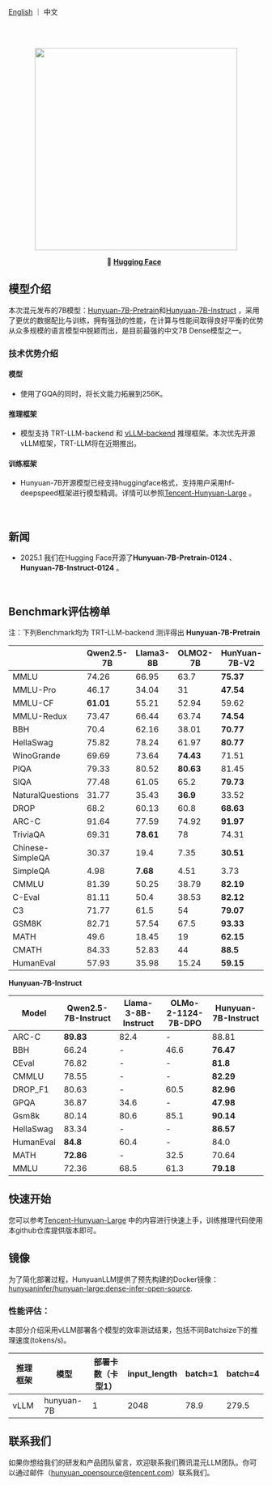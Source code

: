 <p align="left">
   <a href="README.md">English</a>  ｜ 中文</a>&nbsp
</p>
<br><br>

<p align="center">
 <img src="https://dscache.tencent-cloud.cn/upload/uploader/hunyuan-64b418fd052c033b228e04bc77bbc4b54fd7f5bc.png" width="400"/> <br>
</p><p></p>

<p align="center">
    🫣&nbsp<a href="https://huggingface.co/tencent/"><b>Hugging Face</b></a>&nbsp&nbsp

## 模型介绍

本次混元发布的7B模型：[Hunyuan-7B-Pretrain](https://huggingface.co/tencent/Hunyuan-7B-Pretrain-0124)和[Hunyuan-7B-Instruct](https://huggingface.co/tencent/Hunyuan-7B-Instruct-0124) ，采用了更优的数据配比与训练，拥有强劲的性能，在计算与性能间取得良好平衡的优势从众多规模的语言模型中脱颖而出，是目前最强的中文7B Dense模型之一。
### 技术优势介绍

#### 模型  

- 使用了GQA的同时，将长文能力拓展到256K。

#### 推理框架
- 模型支持 TRT-LLM-backend 和 [vLLM-backend](https://github.com/quinnrong94/vllm/tree/dev_hunyuan) 推理框架。本次优先开源vLLM框架，TRT-LLM将在近期推出。

#### 训练框架
- Hunyuan-7B开源模型已经支持huggingface格式，支持用户采用hf-deepspeed框架进行模型精调。详情可以参照[Tencent-Hunyuan-Large](https://github.com/Tencent/Tencent-Hunyuan-Large) 。

&nbsp;

## 新闻
* 2025.1 我们在Hugging Face开源了**Hunyuan-7B-Pretrain-0124** 、 **Hunyuan-7B-Instruct-0124** 。
<br>


## Benchmark评估榜单 

注：下列Benchmark均为 TRT-LLM-backend 测评得出
**Hunyuan-7B-Pretrain**

|                  | Qwen2.5-7B | Llama3-8B  | OLMO2-7B | HunYuan-7B-V2 |
|------------------|------------|------------|----------|---------------|
| MMLU             | 74.26      | 66.95      | 63.7     | **75.37**         |
| MMLU-Pro         | 46.17      | 34.04      | 31       | **47.54**         |
| MMLU-CF          | **61.01**      | 55.21      | 52.94    | 59.62         |
| MMLU-Redux       | 73.47      | 66.44      | 63.74    | **74.54**         |
| BBH              | 70.4       | 62.16      | 38.01    | **70.77**         |
| HellaSwag        | 75.82      | 78.24      | 61.97    | **80.77**         |
| WinoGrande       | 69.69      | 73.64      | **74.43**    | 71.51         |
| PIQA             | 79.33      | 80.52      | **80.63**    | 81.45         |
| SIQA             | 77.48      | 61.05      | 65.2     | **79.73**         |
| NaturalQuestions | 31.77      | 35.43      | **36.9**     | 33.52         |
| DROP             | 68.2       | 60.13      | 60.8     | **68.63**         |
| ARC-C            | 91.64      | 77.59      | 74.92    | **91.97**         |
| TriviaQA         | 69.31      | **78.61**      | 78       | 74.31         |
| Chinese-SimpleQA | 30.37      | 19.4       | 7.35     | **30.51**         |
| SimpleQA         | 4.98       | **7.68**       | 4.51     | 3.73          |
| CMMLU            | 81.39      | 50.25      | 38.79    | **82.19**         |
| C-Eval           | 81.11      | 50.4       | 38.53    | **82.12**         |
| C3               | 71.77      | 61.5       | 54       | **79.07**         |
| GSM8K            | 82.71      | 57.54      | 67.5     | **93.33**         |
| MATH             | 49.6       | 18.45      | 19       | **62.15**         |
| CMATH            | 84.33      | 52.83      | 44       | **88.5**          |
| HumanEval        | 57.93      | 35.98      | 15.24    | **59.15**         |




**Hunyuan-7B-Instruct**

| Model       | Qwen2.5-7B-Instruct | Llama-3-8B-Instruct | OLMo-2-1124-7B-DPO | Hunyuan-7B-Instruct | 
|-------------|---------------------|---------------------|--------------------|-------------------|
| ARC-C       | **89.83**           | 82.4                | -                  | 88.81             | 
| BBH         | 66.24               | -                   | 46.6               | **76.47**         |
| CEval       | 76.82               | -                   | -                  | **81.8**          | 
| CMMLU       | 78.55               | -                   | -                  | **82.29**         | 
| DROP_F1     | 80.63               | -                   | 60.5               | **82.96**         | 
| GPQA        | 36.87               | 34.6                | -                  | **47.98**         | 
| Gsm8k       | 80.14               | 80.6                | 85.1               | **90.14**         | 
| HellaSwag   | 83.34               | -                   | -                  | **86.57**         | 
| HumanEval   | **84.8**            | 60.4                | -                  | 84.0              | 
| MATH        | **72.86**           | -                   | 32.5               | 70.64             | 
| MMLU        | 72.36               | 68.5                | 61.3               | **79.18**         | 



## 快速开始

您可以参考[Tencent-Hunyuan-Large](https://github.com/Tencent/Tencent-Hunyuan-Large) 中的内容进行快速上手，训练推理代码使用本github仓库提供版本即可。

## 镜像

为了简化部署过程，HunyuanLLM提供了预先构建的Docker镜像：
[hunyuaninfer/hunyuan-large:dense-infer-open-source](https://hub.docker.com/layers/hunyuaninfer/hunyuan-large/dense-infer-open-source/images/sha256-3a39561d8262dac04fcb46e7860663158909720b76a28b94a54eb852524ae6a4). 

### 性能评估：

本部分介绍采用vLLM部署各个模型的效率测试结果，包括不同Batchsize下的推理速度(tokens/s)。

| 推理框架 | 模型                      | 部署卡数（卡型1） | input_length | batch=1             | batch=4              |
|------|-----------------------------|-----------|-------------------------|---------------------|----------------------|
| vLLM | hunyuan-7B                  | 1         | 2048                  | 78.9                | 279.5                  |

## 联系我们
如果你想给我们的研发和产品团队留言，欢迎联系我们腾讯混元LLM团队。你可以通过邮件（hunyuan_opensource@tencent.com）联系我们。
